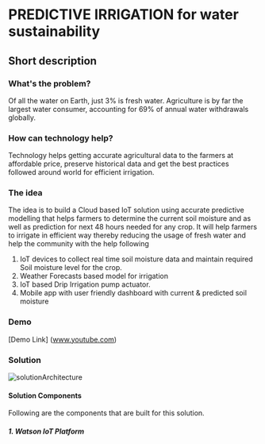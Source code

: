 # PREDICTIVE IRRIGATION for water sustainability

## Short description

### What's the problem?
  Of all the water on Earth, just 3% is fresh water. Agriculture is by far the largest water consumer, accounting for 69% of annual water withdrawals globally. ​

### How can technology help?
  Technology helps getting accurate agricultural data to the farmers at affordable price, preserve historical data and get the best practices followed around world for efficient irrigation.
  
### The idea
  The idea is to build a Cloud based IoT  solution using accurate predictive modelling that helps farmers to determine the current soil moisture and as well as prediction for next 48 hours needed for any crop. It will help farmers to irrigate in efficient way thereby  reducing the usage of fresh water and help the community with the help following
  
  1. IoT devices to collect real time soil moisture data and maintain required Soil moisture level for the crop.
  2. Weather Forecasts based model for irrigation
  3. IoT based Drip Irrigation pump actuator.
  4. Mobile app with user friendly dashboard with current & predicted soil moisture


 ### Demo
 [Demo Link] (www.youtube.com)
 
 ### Solution 
 
 ![solutionArchitecture](https://user-images.githubusercontent.com/68838940/89094773-374f1300-d38d-11ea-8705-aa4dbf5b9001.png)

#### Solution Components
  Following are the components that are built for this solution.
  
  ##### 1. Watson IoT Platform
